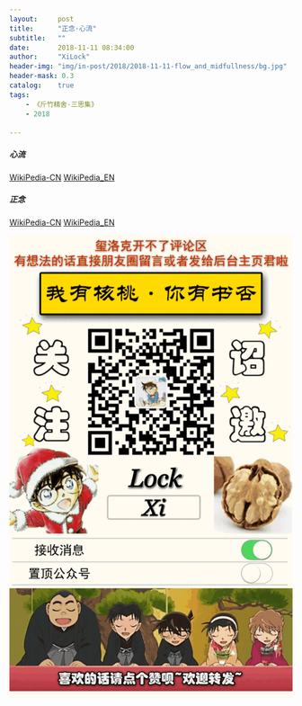 ```yaml
---
layout:     post
title:      "正念·心流"
subtitle:   ""
date:       2018-11-11 08:34:00
author:     "XiLock"
header-img: "img/in-post/2018/2018-11-11-flow_and_midfullness/bg.jpg"
header-mask: 0.3
catalog:    true
tags:
    - 《斤竹精舍·三思集》
    - 2018

---
```


##### 心流

[WikiPedia-CN](https://zh.wikipedia.org/wiki/%E5%BF%83%E6%B5%81%E7%90%86%E8%AB%96)
[WikiPedia_EN](https://en.wikipedia.org/wiki/Flow_(psychology))
##### 正念
[WikiPedia-CN](https://zh.wikipedia.org/wiki/%E6%AD%A3%E5%BF%B5%E7%99%82%E6%B3%95)
[WikiPedia_EN](https://en.wikipedia.org/wiki/Mindfulness)


![](/img/wc-tail.GIF)
